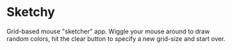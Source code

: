 # Sketchy
Grid-based mouse "sketcher" app. Wiggle your mouse around to draw random colors, hit the clear button to specify a new grid-size and start over. 
